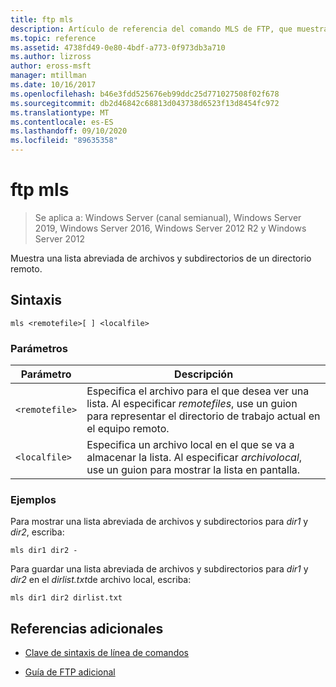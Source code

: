 ```yaml
---
title: ftp mls
description: Artículo de referencia del comando MLS de FTP, que muestra una lista abreviada de archivos y subdirectorios de un directorio remoto.
ms.topic: reference
ms.assetid: 4738fd49-0e80-4bdf-a773-0f973db3a710
ms.author: lizross
author: eross-msft
manager: mtillman
ms.date: 10/16/2017
ms.openlocfilehash: b46e3fdd525676eb99ddc25d771027508f02f678
ms.sourcegitcommit: db2d46842c68813d043738d6523f13d8454fc972
ms.translationtype: MT
ms.contentlocale: es-ES
ms.lasthandoff: 09/10/2020
ms.locfileid: "89635358"
---
```

# <a name="ftp-mls"></a>ftp mls

> Se aplica a: Windows Server (canal semianual), Windows Server 2019, Windows Server 2016, Windows Server 2012 R2 y Windows Server 2012

Muestra una lista abreviada de archivos y subdirectorios de un directorio remoto.

## <a name="syntax"></a>Sintaxis

```
mls <remotefile>[ ] <localfile>
```

### <a name="parameters"></a>Parámetros

| Parámetro | Descripción |
| --------- | ----------- |
| `<remotefile>` | Especifica el archivo para el que desea ver una lista. Al especificar *remotefiles*, use un guion para representar el directorio de trabajo actual en el equipo remoto. |
| `<localfile>` | Especifica un archivo local en el que se va a almacenar la lista. Al especificar *archivolocal*, use un guion para mostrar la lista en pantalla. |

### <a name="examples"></a>Ejemplos

Para mostrar una lista abreviada de archivos y subdirectorios para *dir1* y *dir2*, escriba:

```
mls dir1 dir2 -
```

Para guardar una lista abreviada de archivos y subdirectorios para *dir1* y *dir2* en el *dirlist.txt*de archivo local, escriba:

```
mls dir1 dir2 dirlist.txt
```

## <a name="additional-references"></a>Referencias adicionales

- [Clave de sintaxis de línea de comandos](command-line-syntax-key.md)

- [Guía de FTP adicional](/previous-versions/orphan-topics/ws.10/cc756013(v=ws.10))

